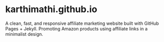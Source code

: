 # karthimathi.github.io
A clean, fast, and responsive affiliate marketing website built with GitHub Pages + Jekyll. Promoting Amazon products using affiliate links in a minimalist design.
